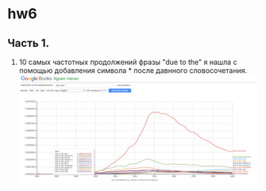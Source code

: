 # hw6
## Часть 1. 
1. 10 самых частотных продолжений фразы "due to the" я нашла с помощью добавления символа * после давнного словосочетания. 
![](https://github.com/OpykhtinaAlisa/hw6/blob/master/%D0%A1%D0%BD%D0%B8%D0%BC%D0%BE%D0%BA.PNG?raw=true)
